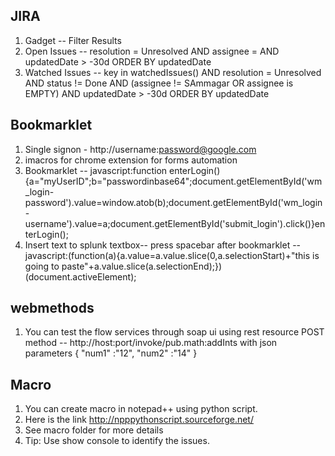 JIRA
----
1. Gadget -- Filter Results
2. Open Issues -- resolution = Unresolved AND assignee = <Username> AND updatedDate > -30d ORDER BY updatedDate
3. Watched Issues -- key in watchedIssues() AND resolution = Unresolved AND status != Done AND (assignee != SAmmagar OR assignee is EMPTY) AND updatedDate > -30d ORDER BY updatedDate 


Bookmarklet
-----------
1. Single signon - http://username:password@google.com
2. imacros for chrome extension for forms automation
3. Bookmarklet -- javascript:function enterLogin(){a="myUserID";b="passwordinbase64";document.getElementById('wm_login-password').value=window.atob(b);document.getElementById('wm_login-username').value=a;document.getElementById('submit_login').click()}enterLogin();
4. Insert text to splunk textbox-- press spacebar after bookmarklet -- javascript:(function(a){a.value=a.value.slice(0,a.selectionStart)+"this is going to paste"+a.value.slice(a.selectionEnd);})(document.activeElement);

webmethods
-----------
1. You can test the flow services through soap ui using rest resource
POST method -- http://host:port/invoke/pub.math:addInts with json parameters
{
"num1" :"12",
"num2" :"14"
}

Macro
-----
1. You can create macro in notepad++ using python script.
2. Here is the link http://npppythonscript.sourceforge.net/
3. See macro folder for more details
4. Tip: Use show console to identify the issues.
